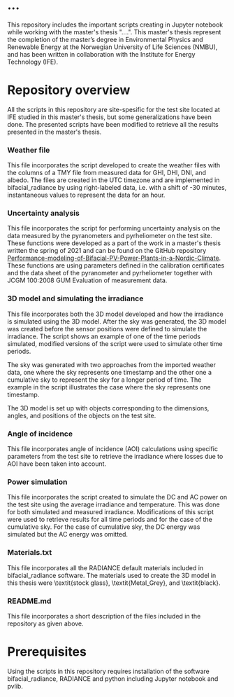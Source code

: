 # ...

This repository includes the important scripts creating in Jupyter notebook while working with the master's thesis "....". This master's thesis represent the completion of the master’s degree in Environmental Physics and Renewable Energy at the Norwegian University of Life Sciences (NMBU), and has been written in collaboration with the Institute
for Energy Technology (IFE).


# Repository overview
All the scripts in this repository are site-spesific for the test site located at IFE studied in this master's thesis, but some generalizations have been done. The presented scripts have been modified to retrieve all the results presented in the master's thesis.


### Weather file
This file incorporates the script developed to create the weather files with the columns of a TMY file from measured data for GHI, DHI, DNI, and albedo. The files are created in the UTC timezone and are implemented in bifacial\_radiance by using right-labeled data, i.e. with a shift of -30 minutes, instantaneous values to represent the data for an hour. 

### Uncertainty analysis
This file incorporates the script for performing uncertainty analysis on the data measured by the pyranometers and pyrheliometer on the test site. These functions were developed as a part of the work in a master's thesis written the spring of 2021 and can be found on the GitHub repository [Performance-modeling-of-Bifacial-PV-Power-Plants-in-a-Nordic-Climate](https://github.com/Dina-CM/Performance-modeling-of-Bifacial-PV-Power-Plants-in-a-Nordic-Climate). These functions are using parameters defined in the calibration certificates and the data sheet of the pyranometer and pyrheliometer together with JCGM 100:2008 GUM Evaluation of measurement data.

### 3D model and simulating the irradiance
This file incorporates both the 3D model developed and how the irradiance is simulated using the 3D model. After the sky was generated, the 3D model was created before the sensor positions were defined to simulate the irradiance. The script shows an example of one of the time periods simulated, modified versions of the script were used to simulate other time periods. 

The sky was generated with two approaches from the imported weather data, one where the sky represents one timestamp and the other one a cumulative sky to represent the sky for a longer period of time. The example in the script illustrates the case where the sky represents one timestamp.  

The 3D model is set up with objects corresponding to the dimensions, angles, and positions of the objects on the test site. 

### Angle of incidence
This file incorporates angle of incidence (AOI) calculations using specific parameters from the test site to retrieve the irradiance where losses due to AOI have been taken into account.

### Power simulation
This file incorporates the script created to simulate the DC and AC power on the test site using the average irradiance and temperature. This was done for both simulated and measured irradiance. Modifications of this script were used to retrieve results for all time periods and for the case of the cumulative sky. For the case of cumulative sky, the DC energy was simulated but the AC energy was omitted.

### Materials.txt
This file incorporates all the RADIANCE default materials included in bifacial\_radiance software. The materials used to create the 3D model in this thesis were \textit{stock glass}, \textit{Metal\_Grey}, and \textit{black}.

### README.md
This file incorporates a short description of the files included in the repository as given above.

# Prerequisites
Using the scripts in this repository requires installation of the software bifacial_radiance, RADIANCE and python including Jupyter notebook and pvlib.

